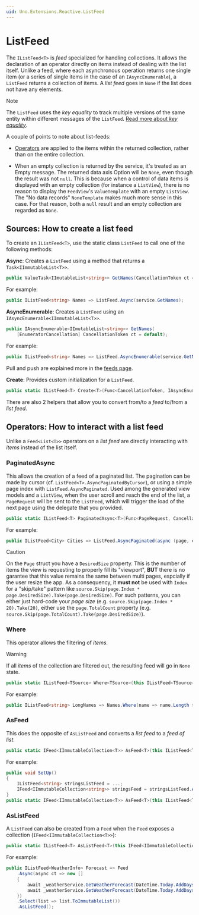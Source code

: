 ```yaml
---
uid: Uno.Extensions.Reactive.ListFeed
---
```

# ListFeed

The `IListFeed<T>` is _feed_ specialized for handling collections.
It allows the declaration of an operator directly on items instead of dealing with the list itself. Unlike a feed, where each asynchronous operation returns one single item (or a series of single items in the case of an `IAsyncEnumerable`), a `ListFeed` returns a collection of items.
A _list feed_ goes in `None` if the list does not have any elements.

> [!NOTE]
> The `ListFeed` uses the _key equality_ to track multiple versions of the same entity within different messages of the `ListFeed`.
>[Read more about _key equality_](xref:Uno.Extensions.KeyEquality.Concept).

A couple of points to note about list-feeds:

- [Operators](#operators) are applied to the items within the returned collection, rather than on the entire collection.

- When an empty collection is returned by the service, it's treated as an Empty message. The returned data axis Option will be `None`, even though the result was not `null`. This is because when a control of data items is displayed with an empty collection (for instance a `ListView`), there is no reason to display the `FeedView`'s `ValueTemplate` with an empty `ListView`. The "No data records" `NoneTemplate` makes much more sense in this case. For that reason, both a `null` result and an empty collection are regarded as `None`.

## Sources: How to create a list feed

To create an `IListFeed<T>`, use the static class `ListFeed` to call one of the following methods:

 **Async**: Creates a `ListFeed` using a method that returns a `Task<IImmutableList<T>>`.
    
```csharp
public ValueTask<IImutableList<string>> GetNames(CancellationToken ct = default);
```
For example:

```csharp
public IListFeed<string> Names => ListFeed.Async(service.GetNames);
```
**AsyncEnumerable**: Creates a `ListFeed` using an `IAsyncEnumerable<IImmutableList<T>>`.

```csharp
public IAsyncEnumerable<IImutableList<string>> GetNames(
    [EnumeratorCancellation] CancellationToken ct = default);
```

For example:

```csharp
public IListFeed<string> Names => ListFeed.AsyncEnumerable(service.GetNames);
```
Pull and push are explained more in the [feeds page](xref:Uno.Extensions.Mvux.Feeds#creation-of-feeds).

**Create**: Provides custom initialization for a `ListFeed`.

```csharp
public static IListFeed<T> Create<T>(Func<CancellationToken, IAsyncEnumerable<Message<IImmutableList<T>>>> sourceProvider);
```
There are also 2 helpers that allow you to convert from/to a _feed_ to/from a _list feed_.

## Operators: How to interact with a list feed

Unlike a `Feed<List<T>>` operators on a _list feed_ are directly interacting with _items_ instead of the list itself.

### PaginatedAsync

This allows the creation of a feed of a paginated list.
The pagination can be made by cursor (cf. `ListFeed<T>.AsyncPaginatedByCursor`), or using a simple page index with `ListFeed.AsyncPaginated`.
Used among the generated view models and a `ListView`, when the user scroll and reach the end of the list, a `PageRequest` will be sent to the `ListFeed`,
which will trigger the load of the next page using the delegate that you provided.

```csharp
public static IListFeed<T> PaginatedAsync<T>(Func<PageRequest, CancellationToken, Task<IImmutableList<T>>> getPage);
```

For example:

```csharp
public IListFeed<City> Cities => ListFeed.AsyncPaginated(async (page, ct) => _service.GetCities(pageIndex: page.Index, perPage: 20));
```

> [!CAUTION]
> On the `Page` struct you have a `DesiredSize` property.
> This is the number of items the view is requesting to properly fill its "viewport",
> **BUT** there is no garantee that this value remains the same between multi pages, espcially if the user resize the app.
> As a consequency, it **must not** be used with `Index` for a "skip/take" pattern like `source.Skip(page.Index * page.DesiredSize).Take(page.DesiredSize)`.
> For such patterns, you can either just hard-code your _page size_ (e.g. `source.Skip(page.Index * 20).Take(20)`,
> either use the `page.TotalCount` property (e.g. `source.Skip(page.TotalCount).Take(page.DesiredSize)`).

### Where

This operator allows the filtering of _items_.

> [!WARNING]
> If all _items_ of the collection are filtered out, the resulting feed will go in `None` state.

```csharp
public static IListFeed<TSource> Where<TSource>(this IListFeed<TSource> source, Predicate<TSource> predicate);
```

For example:

```csharp
public IListFeed<string> LongNames => Names.Where(name => name.Length >= 10);
```

### AsFeed

This does the opposite of `AsListFeed` and converts a _list feed_ to a _feed of list_.

```csharp
public static IFeed<IImmutableCollection<T>> AsFeed<T>(this IListFeed<T> source);
```

For example:

```csharp
public void SetUp()
{
    IListFeed<string> stringsListFeed = ...;
    IFeed<IImmutableCollection<string>> stringsFeed = stringsListFeed.AsFeed();
}
public static IFeed<IImmutableCollection<T>> AsFeed<T>(this IListFeed<T> source);
```

### AsListFeed

A `ListFeed` can also be created from a `Feed` when the `Feed` exposes a collection (`IFeed<IImmutableCollection<T>>`):

```csharp
public static IListFeed<T> AsListFeed<T>(this IFeed<IImmutableCollection<T>> source);
```

For example:

```csharp
public IListFeed<WeatherInfo> Forecast => Feed
    .Async(async ct => new []
    {
        await _weatherService.GetWeatherForecast(DateTime.Today.AddDays(1), ct),
        await _weatherService.GetWeatherForecast(DateTime.Today.AddDays(2), ct),
    })
    .Select(list => list.ToImmutableList())
    .AsListFeed();
```